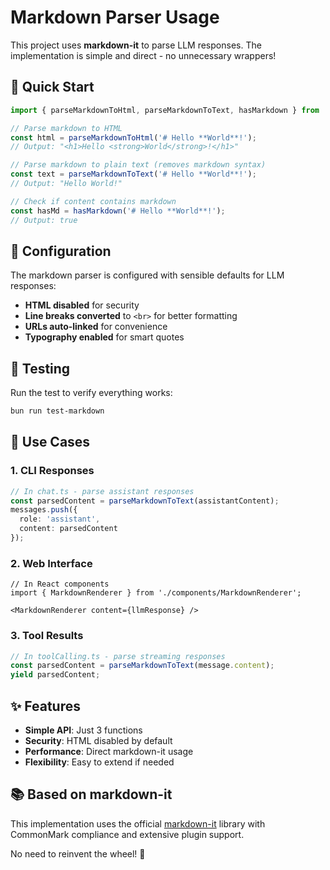 # Markdown Parser Usage

This project uses **markdown-it** to parse LLM responses. The implementation is simple and direct - no unnecessary wrappers!

## 🚀 Quick Start

```typescript
import { parseMarkdownToHtml, parseMarkdownToText, hasMarkdown } from './src/backend/markdownParser';

// Parse markdown to HTML
const html = parseMarkdownToHtml('# Hello **World**!');
// Output: "<h1>Hello <strong>World</strong>!</h1>"

// Parse markdown to plain text (removes markdown syntax)
const text = parseMarkdownToText('# Hello **World**!');
// Output: "Hello World!"

// Check if content contains markdown
const hasMd = hasMarkdown('# Hello **World**!');
// Output: true
```

## 📝 Configuration

The markdown parser is configured with sensible defaults for LLM responses:

- **HTML disabled** for security
- **Line breaks converted** to `<br>` for better formatting
- **URLs auto-linked** for convenience
- **Typography enabled** for smart quotes

## 🧪 Testing

Run the test to verify everything works:

```bash
bun run test-markdown
```

## 🎯 Use Cases

### 1. CLI Responses
```typescript
// In chat.ts - parse assistant responses
const parsedContent = parseMarkdownToText(assistantContent);
messages.push({
  role: 'assistant',
  content: parsedContent
});
```

### 2. Web Interface
```tsx
// In React components
import { MarkdownRenderer } from './components/MarkdownRenderer';

<MarkdownRenderer content={llmResponse} />
```

### 3. Tool Results
```typescript
// In toolCalling.ts - parse streaming responses
const parsedContent = parseMarkdownToText(message.content);
yield parsedContent;
```

## ✨ Features

- **Simple API**: Just 3 functions
- **Security**: HTML disabled by default
- **Performance**: Direct markdown-it usage
- **Flexibility**: Easy to extend if needed

## 📚 Based on markdown-it

This implementation uses the official [markdown-it](https://github.com/markdown-it/markdown-it) library with CommonMark compliance and extensive plugin support.

No need to reinvent the wheel! 🎯
